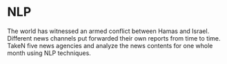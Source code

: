 # NLP

The world has witnessed an armed conflict between Hamas and Israel. Different news channels put forwarded their own reports from time to time. TakeN five news agencies and analyze the news contents for one whole month using NLP techniques.
